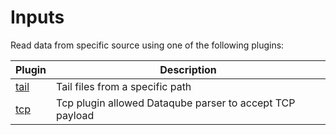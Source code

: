 # Inputs

Read data from specific source using one of the following plugins:

| Plugin | Description |
|---|---|
| [tail](./tail.md) | Tail files from a specific path |
| [tcp](./tcp.md) | Tcp plugin allowed Dataqube parser to accept TCP payload |
